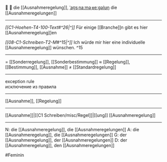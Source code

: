 📜 🔴 die [[Ausnahmeregelung]], [ˈaʊ̯sˌnaːməˌʁeːɡəlʊŋ](https://youglish.com/pronounce/Ausnahmeregelung/german)
die [[Ausnahmeregelungen]]

---
*[[C1-Hoehen-T4-100-Text#^26|^]]* Für einige [[Branche]]n gibt es hier [[Ausnahmeregelung]]en

*[[08-C1-Schreiben-T2-M#^15|^]]* Ich würde mir hier eine individuelle [[Ausnahmeregelung]] wünschen. ^15


---
= [[Sonderregelung]], [[Sonderbestimmung]]
≈ [[Regelung]], [[Bestimmung]], [[Ausnahme]]
≠ [[Standardregelung]]

---
exception rule  
исключение из правила

---
[[Ausnahme]], [[Regelung]]

---
[[Ausnahme]]|[[C1 Schreiben/misc/Regel]]|[[ung]]
[[Ausnahmeregelung]]


---
N: die [[Ausnahmeregelung]], die [[Ausnahmeregelungen]]
A: die [[Ausnahmeregelung]], die [[Ausnahmeregelungen]]
G: der [[Ausnahmeregelung]], der [[Ausnahmeregelungen]]
D: der [[Ausnahmeregelung]], den [[Ausnahmeregelungen]]

#Feminin 
